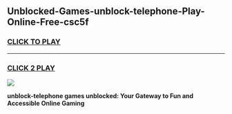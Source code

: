 
## Unblocked-Games-unblock-telephone-Play-Online-Free-csc5f
<h3>
<a href="https://premium76.site?title=unblock-telephone&ref=26A">CLICK TO PLAY</a></h3>
<hr>

<h3>
<a href="https://premium76.site?title=unblock-telephone&ref=26A">CLICK 2 PLAY</a>
  
</h3>

<a href="https://premium76.site?title=unblock-telephone&ref=26A"><img src="https://clearcache.store/games.png"></a>


**unblock-telephone games unblocked: Your Gateway to Fun and Accessible Online Gaming**
